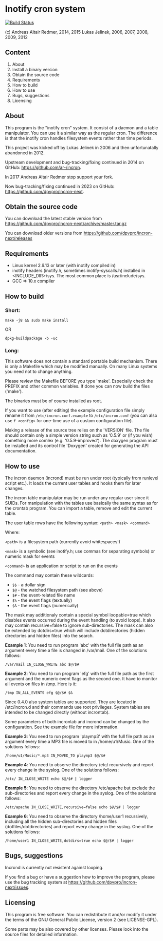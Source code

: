# Inotify cron system

[![Build Status](https://travis-ci.org/dpvpro/incron-next.svg)](https://travis-ci.org/dpvpro/incron-next)

(c) Andreas Altair Redmer, 2014, 2015
    Lukas Jelinek, 2006, 2007, 2008, 2009, 2012

## Content

1. About
2. Install a binary version
3. Obtain the source code
4. Requirements
5. How to build
6. How to use
7. Bugs, suggestions
8. Licensing

## About

This program is the "inotify cron" system. It consist of a daemon and
a table manipulator. You can use it a similar way as the regular cron.
The difference is that the inotify cron handles filesystem events
rather than time periods.

This project was kicked off by Lukas Jelinek in 2006 and then
unfortunatally abandoned in 2012.

Upstream development and bug-tracking/fixing continued in 2014 on GitHub:
https://github.com/ar-/incron.

In 2017 Andreas Altair Redmer stop support your fork.

Now bug-tracking/fixing continued in 2023 on GitHub:
https://github.com/dpvpro/incron-next.

## Obtain the source code

You can download the latest stable version from
https://github.com/dpvpro/incron-next/archive/master.tar.gz

You can download older versions from
https://github.com/dpvpro/incron-next/releases

## Requirements

* Linux kernel 2.6.13 or later (with inotify compiled in)
* inotify headers (inotify.h, sometimes inotify-syscalls.h) installed in
  <INCLUDE_DIR>/sys. The most common place is /usr/include/sys.
* GCC => 10.x compiler

## How to build

### Short:

`make -j8 && sudo make install`

OR

`dpkg-buildpackage -b -uc`

### Long:
This software does not contain a standard
portable build mechanism. There is only a Makefile which may be
modified manually. On many Linux systems you need not to change
anything.

Please review the Makefile BEFORE you type 'make'. Especially
check the PREFIX and other common variables. If done you can
now build the files ('make').

The binaries must be of course installed as root.

If you want to use (after editing) the example configuration
file simply rename it from `/etc/incron.conf.example` to
`/etc/incron.conf` (you can also use `f <config>` for one-time
use of a custom configuration file).

Making a release of the source tree relies on the 'VERSION' file.
The file should contain only a simple version string such as '0.5.9'
or (if you wish) something more comlex (e.g. '0.5.9-improved').
The doxygen program must be installed and its control file 'Doxygen'
created for generating the API documentation.


## How to use

The incron daemon (incrond) must be run under root (typically from
runlevel script etc.). It loads the current user tables and hooks
them for later changes.

The incron table manipulator may be run under any regular user
since it SUIDs. For manipulation with the tables use basically
the same syntax as for the crontab program. You can import a table,
remove and edit the current table.

The user table rows have the following syntax:
 `<path> <mask> <command>`

Where:

  `<path>` is a filesystem path (currently avoid whitespaces!)

  `<mask>` is a symbolic (see inotify.h; use commas for separating symbols) or numeric mask for events

  `<command>` is an application or script to run on the events

The command may contain these wildcards:

*  `$$` - a dollar sign
*  `$@` - the watched filesystem path (see above)
*  `$#` - the event-related file name
*  `$%` - the event flags (textually)
*  `$&` - the event flags (numerically)

The mask may additionaly contain a special symbol loopable=true which
disables events occurred during the event handling (to avoid loops).
It also may contain recursive=false to ignore sub-directories.
The mask can also be extended by dotdirs=true which will include
dotdirectories (hidden directories and hidden files) into the search.

**Example 1**: You need to run program 'abc' with the full file path as
an argument every time a file is changed in /var/mail. One of
the solutions follows:

`/var/mail IN_CLOSE_WRITE abc $@/$#`

**Example 2**: You need to run program 'efg' with the full file path as
the first argument and the numeric event flags as the second one.
It have to monitor all events on files in /tmp. Here is it:

`/tmp IN_ALL_EVENTS efg $@/$# $&`

Since 0.4.0 also system tables are supported. They are located in
/etc/incron.d and their commands use root privileges. System tables
are intended to be changed directly (without incrontab).

Some parameters of both incrontab and incrond can be changed by
the configuration. See the example file for more information.

**Example 3**: You need to run program 'playmp3' with the full file path as
an argument every time a MP3 file is moved to in /home/u1/Music. One of
the solutions follows:

`/home/u1/Music/*.mp3 IN_MOVED_TO playmp3 $@/$#`

**Example 4**: You need to observe the directory /etc/
recursively and report every change in the syslog. One of
the solutions follows:

`/etc/ IN_CLOSE_WRITE echo $@/$# | logger`

**Example 5**: You need to observe the directory /etc/apache
but exclude the sub-directories and report every change in the syslog.
One of the solutions follows:

`/etc/apache IN_CLOSE_WRITE,recursive=false echo $@/$# | logger`

**Example 6**: You need to observe the directory /home/user1
recursively, including all the hidden sub-directories and hidden files
(dotfiles/dotdirectories) and report every change in the syslog.
One of the solutions follows:

`/home/user1 IN_CLOSE_WRITE,dotdirs=true echo $@/$# | logger`


## Bugs, suggestions

Incrond is currently not resistent against looping.

If you find a bug or have a suggestion how to improve the program,
please use the bug tracking system at https://github.com/dpvpro/incron-next/issues.


## Licensing

This program is free software.
You can redistribute it and/or modify it under the terms of the GNU General Public License, version 2  (see LICENSE-GPL).

Some parts may be also covered by other licenses.
Please look into the source files for detailed information.
